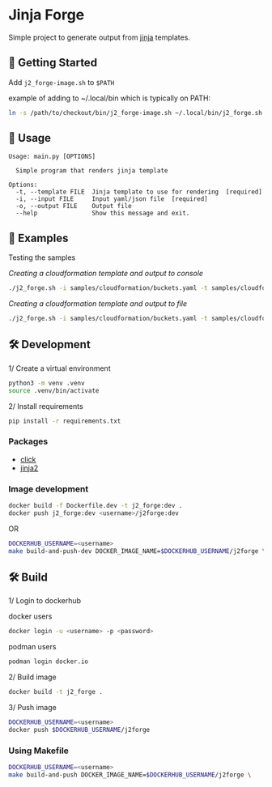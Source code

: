 # Jinja Forge

Simple project to generate output from [jinja](https://palletsprojects.com/p/jinja/) templates.

## 🏁 Getting Started

Add `j2_forge-image.sh` to `$PATH`

example of adding to ~/.local/bin which is typically on PATH:

```bash
ln -s /path/to/checkout/bin/j2_forge-image.sh ~/.local/bin/j2_forge.sh
```

## 🚀 Usage

```
Usage: main.py [OPTIONS]

  Simple program that renders jinja template

Options:
  -t, --template FILE  Jinja template to use for rendering  [required]
  -i, --input FILE     Input yaml/json file  [required]
  -o, --output FILE    Output file
  --help               Show this message and exit.
```

## 🧪 Examples

Testing the samples

_Creating a cloudformation template and output to console_

```bash
./j2_forge.sh -i samples/cloudformation/buckets.yaml -t samples/cloudformation/cf-template.j2
```

_Creating a cloudformation template and output to file_

```bash
./j2_forge.sh -i samples/cloudformation/buckets.yaml -t samples/cloudformation/cf-template.j2 -o template.yml
```

## 🛠️ Development

1/ Create a virtual environment

```bash
python3 -m venv .venv
source .venv/bin/activate
```

2/ Install requirements

```bash
pip install -r requirements.txt
```

### Packages

- [click](https://click.palletsprojects.com/en/8.1.x/)
- [jinja2](https://jinja.palletsprojects.com/en/3.1.x/)

### Image development

```bash
docker build -f Dockerfile.dev -t j2_forge:dev .
docker push j2_forge:dev <username>/j2forge:dev
```

OR

```bash
DOCKERHUB_USERNAME=<username>
make build-and-push-dev DOCKER_IMAGE_NAME=$DOCKERHUB_USERNAME/j2forge \
```

## 🛠️ Build

1/ Login to dockerhub

docker users

```bash
docker login -u <username> -p <password>
```

podman users

```bash
podman login docker.io
```

2/ Build image

```bash
docker build -t j2_forge .
```

3/ Push image

```bash
DOCKERHUB_USERNAME=<username>
docker push $DOCKERHUB_USERNAME/j2forge
```

### Using Makefile

```bash
DOCKERHUB_USERNAME=<username>
make build-and-push DOCKER_IMAGE_NAME=$DOCKERHUB_USERNAME/j2forge \
```
